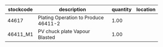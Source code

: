 |stockcode|description|quantity|location|
|---------|-----------|--------|--------|
|44617|Plating Operation to Produce 46411-2|1.00||
|46411_M1|PV chuck plate Vapour Blasted|1.00||
